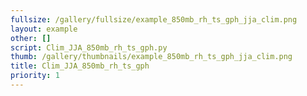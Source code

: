 ```yaml
---
fullsize: /gallery/fullsize/example_850mb_rh_ts_gph_jja_clim.png
layout: example
other: []
script: Clim_JJA_850mb_rh_ts_gph.py
thumb: /gallery/thumbnails/example_850mb_rh_ts_gph_jja_clim.png
title: Clim_JJA_850mb_rh_ts_gph
priority: 1
---
```

